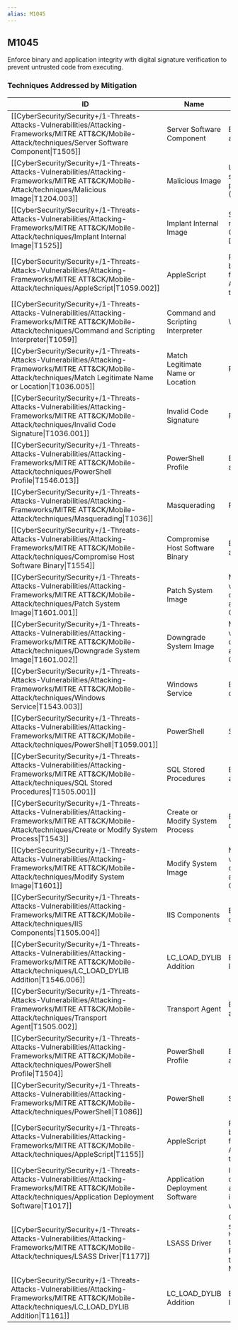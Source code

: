 ```yaml
---
alias: M1045
---
```


## M1045

Enforce binary and application integrity with digital signature verification to prevent untrusted code from executing.


### Techniques Addressed by Mitigation

| ID | Name | Description |
| --- | --- | --- |
| [[CyberSecurity/Security+/1-Threats-Attacks-Vulnerabilities/Attacking-Frameworks/MITRE ATT&CK/Mobile-Attack/techniques/Server Software Component\|T1505]] | Server Software Component | Ensure all application component binaries are signed by the correct application developers. |
| [[CyberSecurity/Security+/1-Threats-Attacks-Vulnerabilities/Attacking-Frameworks/MITRE ATT&CK/Mobile-Attack/techniques/Malicious Image\|T1204.003]] | Malicious Image | Utilize a trust model such as Docker Content Trust with digital signatures to ensure runtime verification of the integrity and publisher of specific image tags.(Citation: Content trust in Docker)(Citation: Content trust in Azure Container Registry) |
| [[CyberSecurity/Security+/1-Threats-Attacks-Vulnerabilities/Attacking-Frameworks/MITRE ATT&CK/Mobile-Attack/techniques/Implant Internal Image\|T1525]] | Implant Internal Image | Several cloud service providers support content trust models that require container images be signed by trusted sources.(Citation: Content trust in Azure Container Registry)(Citation: Content trust in Docker) |
| [[CyberSecurity/Security+/1-Threats-Attacks-Vulnerabilities/Attacking-Frameworks/MITRE ATT&CK/Mobile-Attack/techniques/AppleScript\|T1059.002]] | AppleScript | Require that all AppleScript be signed by a trusted developer ID before being executed - this will prevent random AppleScript code from executing.(Citation: applescript signing) This subjects AppleScript code to the same scrutiny as other .app files passing through Gatekeeper. |
| [[CyberSecurity/Security+/1-Threats-Attacks-Vulnerabilities/Attacking-Frameworks/MITRE ATT&CK/Mobile-Attack/techniques/Command and Scripting Interpreter\|T1059]] | Command and Scripting Interpreter | Where possible, only permit execution of signed scripts. |
| [[CyberSecurity/Security+/1-Threats-Attacks-Vulnerabilities/Attacking-Frameworks/MITRE ATT&CK/Mobile-Attack/techniques/Match Legitimate Name or Location\|T1036.005]] | Match Legitimate Name or Location | Require signed binaries and images. |
| [[CyberSecurity/Security+/1-Threats-Attacks-Vulnerabilities/Attacking-Frameworks/MITRE ATT&CK/Mobile-Attack/techniques/Invalid Code Signature\|T1036.001]] | Invalid Code Signature | Require signed binaries. |
| [[CyberSecurity/Security+/1-Threats-Attacks-Vulnerabilities/Attacking-Frameworks/MITRE ATT&CK/Mobile-Attack/techniques/PowerShell Profile\|T1546.013]] | PowerShell Profile | Enforce execution of only signed PowerShell scripts. Sign profiles to avoid them from being modified. |
| [[CyberSecurity/Security+/1-Threats-Attacks-Vulnerabilities/Attacking-Frameworks/MITRE ATT&CK/Mobile-Attack/techniques/Masquerading\|T1036]] | Masquerading | Require signed binaries. |
| [[CyberSecurity/Security+/1-Threats-Attacks-Vulnerabilities/Attacking-Frameworks/MITRE ATT&CK/Mobile-Attack/techniques/Compromise Host Software Binary\|T1554]] | Compromise Host Software Binary | Ensure all application component binaries are signed by the correct application developers. |
| [[CyberSecurity/Security+/1-Threats-Attacks-Vulnerabilities/Attacking-Frameworks/MITRE ATT&CK/Mobile-Attack/techniques/Patch System Image\|T1601.001]] | Patch System Image | Many vendors provide digitally signed operating system images to validate the integrity of the software used on their platform.  Make use of this feature where possible in order to prevent and/or detect attempts by adversaries to compromise the system image. (Citation: Cisco IOS Software Integrity Assurance - Deploy Signed IOS) |
| [[CyberSecurity/Security+/1-Threats-Attacks-Vulnerabilities/Attacking-Frameworks/MITRE ATT&CK/Mobile-Attack/techniques/Downgrade System Image\|T1601.002]] | Downgrade System Image | Many vendors provide digitally signed operating system images to validate the integrity of the software used on their platform.  Make use of this feature where possible in order to prevent and/or detect attempts by adversaries to compromise the system image. (Citation: Cisco IOS Software Integrity Assurance - Deploy Signed IOS) |
| [[CyberSecurity/Security+/1-Threats-Attacks-Vulnerabilities/Attacking-Frameworks/MITRE ATT&CK/Mobile-Attack/techniques/Windows Service\|T1543.003]] | Windows Service | Enforce registration and execution of only legitimately signed service drivers where possible. |
| [[CyberSecurity/Security+/1-Threats-Attacks-Vulnerabilities/Attacking-Frameworks/MITRE ATT&CK/Mobile-Attack/techniques/PowerShell\|T1059.001]] | PowerShell | Set PowerShell execution policy to execute only signed scripts. |
| [[CyberSecurity/Security+/1-Threats-Attacks-Vulnerabilities/Attacking-Frameworks/MITRE ATT&CK/Mobile-Attack/techniques/SQL Stored Procedures\|T1505.001]] | SQL Stored Procedures | Ensure all application component binaries are signed by the correct application developers.  |
| [[CyberSecurity/Security+/1-Threats-Attacks-Vulnerabilities/Attacking-Frameworks/MITRE ATT&CK/Mobile-Attack/techniques/Create or Modify System Process\|T1543]] | Create or Modify System Process | Enforce registration and execution of only legitimately signed service drivers where possible. |
| [[CyberSecurity/Security+/1-Threats-Attacks-Vulnerabilities/Attacking-Frameworks/MITRE ATT&CK/Mobile-Attack/techniques/Modify System Image\|T1601]] | Modify System Image | Many vendors provide digitally signed operating system images to validate the integrity of the software used on their platform.  Make use of this feature where possible in order to prevent and/or detect attempts by adversaries to compromise the system image. (Citation: Cisco IOS Software Integrity Assurance - Deploy Signed IOS) |
| [[CyberSecurity/Security+/1-Threats-Attacks-Vulnerabilities/Attacking-Frameworks/MITRE ATT&CK/Mobile-Attack/techniques/IIS Components\|T1505.004]] | IIS Components | Ensure IIS DLLs and binaries are signed by the correct application developers. |
| [[CyberSecurity/Security+/1-Threats-Attacks-Vulnerabilities/Attacking-Frameworks/MITRE ATT&CK/Mobile-Attack/techniques/LC_LOAD_DYLIB Addition\|T1546.006]] | LC_LOAD_DYLIB Addition | Enforce that all binaries be signed by the correct Apple Developer IDs. |
| [[CyberSecurity/Security+/1-Threats-Attacks-Vulnerabilities/Attacking-Frameworks/MITRE ATT&CK/Mobile-Attack/techniques/Transport Agent\|T1505.002]] | Transport Agent | Ensure all application component binaries are signed by the correct application developers.  |
| [[CyberSecurity/Security+/1-Threats-Attacks-Vulnerabilities/Attacking-Frameworks/MITRE ATT&CK/Mobile-Attack/techniques/PowerShell Profile\|T1504]] | PowerShell Profile | Enforce execution of only signed PowerShell scripts. Sign profiles to avoid them from being modified.  |
| [[CyberSecurity/Security+/1-Threats-Attacks-Vulnerabilities/Attacking-Frameworks/MITRE ATT&CK/Mobile-Attack/techniques/PowerShell\|T1086]] | PowerShell | Set PowerShell execution policy to execute only signed scripts.  |
| [[CyberSecurity/Security+/1-Threats-Attacks-Vulnerabilities/Attacking-Frameworks/MITRE ATT&CK/Mobile-Attack/techniques/AppleScript\|T1155]] | AppleScript | Require that all AppleScript be signed by a trusted developer ID before being executed - this will prevent random AppleScript code from executing.(Citation: applescript signing) This subjects AppleScript code to the same scrutiny as other .app files passing through Gatekeeper. |
| [[CyberSecurity/Security+/1-Threats-Attacks-Vulnerabilities/Attacking-Frameworks/MITRE ATT&CK/Mobile-Attack/techniques/Application Deployment Software\|T1017]] | Application Deployment Software | If the application deployment system can be configured to deploy only signed binaries, then ensure that the trusted signing certificates are not co-located with the application deployment system and are instead located on a system that cannot be accessed remotely or to which remote access is tightly controlled. |
| [[CyberSecurity/Security+/1-Threats-Attacks-Vulnerabilities/Attacking-Frameworks/MITRE ATT&CK/Mobile-Attack/techniques/LSASS Driver\|T1177]] | LSASS Driver | On Windows 8.1 and Server 2012 R2, enable LSA Protection by setting the Registry key <code>HKEY_LOCAL_MACHINE\\SYSTEM\\CurrentControlSet\\Control\\Lsa\\RunAsPPL</code> to <code>dword:00000001</code>. (Citation: Microsoft LSA Protection Mar 2014) LSA Protection ensures that LSA plug-ins and drivers are only loaded if they are digitally signed with a Microsoft signature and adhere to the Microsoft Security Development Lifecycle (SDL) process guidance. |
| [[CyberSecurity/Security+/1-Threats-Attacks-Vulnerabilities/Attacking-Frameworks/MITRE ATT&CK/Mobile-Attack/techniques/LC_LOAD_DYLIB Addition\|T1161]] | LC_LOAD_DYLIB Addition | Enforce that all binaries be signed by the correct Apple Developer IDs. |
